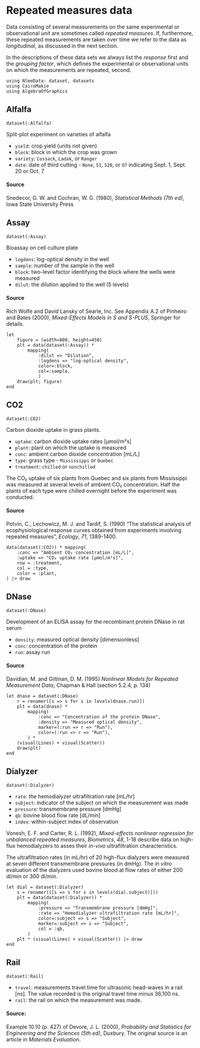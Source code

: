 # Repeated measures data

Data consisting of several measurements on the same experimental or observational *unit* are sometimes called *repeated measures*.
If, furthermore, these repeated measurements are taken over time we refer to the data as *longitudinal*, as discussed in the next section.

In the descriptions of these data sets we always list the *response* first and the *grouping factor*, which defines the experimental or observational units on which the measurements are repeated, second.

```@setup repeated
using NlmeData: dataset, datasets
using CairoMakie
using AlgebraOfGraphics
```

## Alfalfa

```@example repeated
dataset(:Alfalfa)
```
Split-plot experiment on varieties of alfalfa
- `yield`: crop yield (units not given)
- `block`: block in which the crop was grown
- `variety`: `Cossack`, `Ladak`, or `Ranger`
- `date`: date of third cutting - `None`, `S1`, `S20`, or `O7` indicating Sept. 1, Sept. 20 or Oct. 7

#### Source
Snedecor, G. W. and Cochran, W. G. (1980), *Statistical Methods (7th ed)*, Iowa State University Press

## Assay
```@example repeated
dataset(:Assay)
```
Bioassay on cell culture plate
- `logdens`: log-optical density in the well
- `sample`: number of the sample in the well
- `block`: two-level factor identifying the block where the wells were measured
- `dilut`: the dilution applied to the well (5 levels)

#### Source
Rich Wolfe and David Lansky of Searle, Inc.
See Appendix A.2 of Pinheiro and Bates (2000), *Mixed-Effects Models in S and S-PLUS*, Springer for details.

```@example repeated
let
    figure = (width=800, height=450)
    plt = data(dataset(:Assay)) * 
        mapping(
            :dilut => "Dilution",
            :logdens => "log-optical density", 
            color=:block, 
            col=:sample,
            )
    draw(plt; figure)
end
```

## CO2

```@example repeated
dataset(:CO2)
```
Carbon dioxide uptake in grass plants.
- `uptake`: carbon dioxide uptake rates [μmol/m²s]
- `plant`: plant on which the uptake is measured
- `conc`: ambient carbon dioxide concentration [mL/L]
- `type`: grass type - `Mississippi` or `Quebec`
- `treatment`: `chilled` or `nonchilled`

The CO₂ uptake of six plants from Quebec and six plants from Mississippi was measured at several levels of ambient CO₂ concentration.
Half the plants of each type were chilled overnight before the experiment was conducted.

#### Source
Potvin, C., Lechowicz, M. J. and Tardif, S. (1990) “The statistical analysis of ecophysiological response curves obtained from experiments involving repeated measures”, *Ecology*, *71*, 1389-1400.

```@example repeated
data(dataset(:CO2)) * mapping(
    :conc => "Ambient CO₂ concentration [mL/L]",
    :uptake => "CO₂ uptake rate [μmol/m²s]",
    row = :treatment,
    col = :type,
    color = :plant,
) |> draw
```

## DNase
```@example repeated
dataset(:DNase)
```
Development of an ELISA assay for the recombinant protein DNase in rat serum
- `density`: measured optical density [dimensionless]
- `conc`: concentration of the protein
- `run`: assay run

#### Source
Davidian, M. and Giltinan, D. M. (1995) *Nonlinear Models for Repeated Measurement Data*, Chapman & Hall (section 5.2.4, p. 134)

```@example repeated
let dnase = dataset(:DNase)
    r = renamer([s => s for s in levels(dnase.run)])
    plt = data(dnase) *
        mapping(
            :conc => "Concentration of the protein DNase",
            :density => "Measured optical density",
            marker=(:run => r => "Run"),
            color=(:run => r => "Run"),
        ) *
    (visual(Lines) + visual(Scatter))
    draw(plt)
end
```
## Dialyzer
```@example repeated
dataset(:Dialyzer)
```
- `rate`: the hemodialyzer ultrafiltration rate [mL/hr]
- `subject`: indicator of the subject on which the measurement was made
- `pressure`: transmembrane pressure [dmHg]
- `qb`: bovine blood flow rate [dL/min]
- `index`: within-subject index of observation

Vonesh, E. F. and Carter, R. L. (1992), *Mixed-effects nonlinear regression for unbalanced repeated measures*, _Biometrics_, *48*, 1-18
describe data on high-flux hemodialyzers to asses their *in-vivo* ultrafiltration characteristics.

The ultrafiltration rates (in mL/hr) of 20 high-flux dialyzers were measured at seven different transmembrane pressures (in dmHg).
The _in vitro_ evaluation of the dialyzers used bovine blood at flow rates of either 200 dl/min or 300 dl/min.

```@example repeated
let dial = dataset(:Dialyzer)
    s = renamer(([s => s for s in levels(dial.subject)]))
    plt = data(dataset(:Dialyzer)) *
        mapping(
            :pressure => "Transmembrane pressure [dmHg]",
            :rate => "Hemodialyzer ultrafiltration rate [mL/hr]",
            color=:subject => s => "Subject",
            marker=:subject => s => "Subject",
            col = :qb,
        )
    plt * (visual(Lines) + visual(Scatter)) |> draw
end
```

## Rail

```@example repeated
dataset(:Rail)
```
- `travel`: measurements travel time for ultrasonic head-waves in a rail [ns].  The value recorded is the original travel time minus 36,100 ns.
- `rail`: the rail on which the measurement was made.

#### Source:
Example 10.10 (p. 427) of Devore, J. L. (2000), *Probability and Statistics for Engineering and the Sciences (5th ed)*, Duxbury.  The original source is an article in *Materials Evaluation*.
